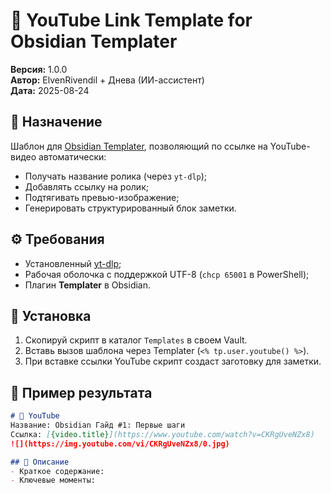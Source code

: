 # 🎥 YouTube Link Template for Obsidian Templater
**Версия:** 1.0.0  
**Автор:** ElvenRivendil + Днева (ИИ-ассистент)  
**Дата:** 2025-08-24  

## 📌 Назначение
Шаблон для [Obsidian Templater](https://github.com/SilentVoid13/Templater), позволяющий по ссылке на YouTube-видео автоматически:
- Получать название ролика (через `yt-dlp`);
- Добавлять ссылку на ролик;
- Подтягивать превью-изображение;
- Генерировать структурированный блок заметки.

## ⚙️ Требования
- Установленный [yt-dlp](https://github.com/yt-dlp/yt-dlp);
- Рабочая оболочка с поддержкой UTF-8 (`chcp 65001` в PowerShell);
- Плагин **Templater** в Obsidian.

## 🚀 Установка
1. Скопируй скрипт в каталог `Templates` в своем Vault.
2. Вставь вызов шаблона через Templater (`<% tp.user.youtube() %>`).
3. При вставке ссылки YouTube скрипт создаст заготовку для заметки.

## 📝 Пример результата
```markdown
# 🎥 YouTube
Название: Obsidian Гайд #1: Первые шаги
Ссылка: [{video.title}](https://www.youtube.com/watch?v=CKRgUveNZx8)
![](https://img.youtube.com/vi/CKRgUveNZx8/0.jpg)

## 📝 Описание
- Краткое содержание:
- Ключевые моменты:

